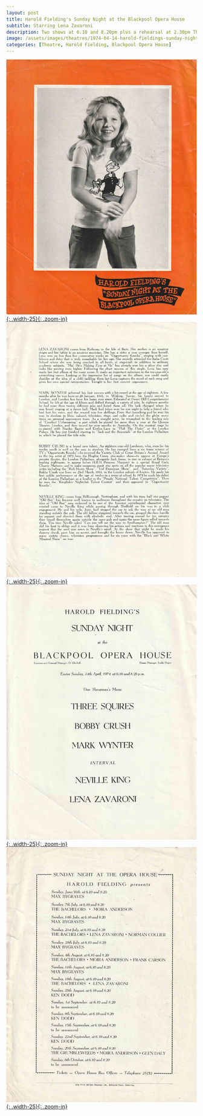 ```yaml
---
layout: post
title: Harold Fielding's Sunday Night at the Blackpool Opera House
subtitle: Starring Lena Zavaroni
description: Two shows at 6.10 and 8.20pm plus a rehearsal at 2.30pm The Contract for the show was signed by Victor Zavaroni.
image: /assets/images/theatres/1974-04-14-harold-fieldings-sunday-night-at-the-blackpool-opera-house-01.jpg
categories: [Theatre, Harold Fielding, Blackpool Opera House]
---
```


[![](/assets/images/theatres/1974-04-14-harold-fieldings-sunday-night-at-the-blackpool-opera-house-01.jpg){: .width-25}{: .zoom-in}](/assets/images/theatres/1974-04-14-harold-fieldings-sunday-night-at-the-blackpool-opera-house-01.jpg)
[![](/assets/images/theatres/1974-04-14-harold-fieldings-sunday-night-at-the-blackpool-opera-house-02.jpg){: .width-25}{: .zoom-in}](/assets/images/theatres/1974-04-14-harold-fieldings-sunday-night-at-the-blackpool-opera-house-02.jpg)
[![](/assets/images/theatres/1974-04-14-harold-fieldings-sunday-night-at-the-blackpool-opera-house-03.jpg){: .width-25}{: .zoom-in}](/assets/images/theatres/1974-04-14-harold-fieldings-sunday-night-at-the-blackpool-opera-house-03.jpg)
[![](/assets/images/theatres/1974-04-14-harold-fieldings-sunday-night-at-the-blackpool-opera-house-04.jpg){: .width-25}{: .zoom-in}](/assets/images/theatres/1974-04-14-harold-fieldings-sunday-night-at-the-blackpool-opera-house-04.jpg)

<style>
.dt-published {display: none;}
.post-meta:after {content: "14 April 1974 - Two shows at 6.10 and 8.20pm plus a rehearsal at 2.30pm";}
.height-adjust1 {width:auto; height:350px;}
.height-adjust2 {width:auto; height:307px;}
</style>


